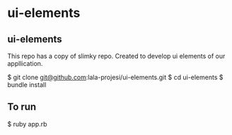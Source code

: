 ui-elements
===========

## ui-elements

This repo has a copy of slimky repo. Created to develop ui elements of our appllication.

$ git clone git@github.com:lala-projesi/ui-elements.git
$ cd ui-elements
$ bundle install

## To run

$ ruby app.rb
